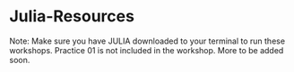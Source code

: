 # Julia-Resources
Note: Make sure you have JULIA downloaded to your terminal to run these workshops. Practice 01 is not included in the workshop. More to be added soon. 
